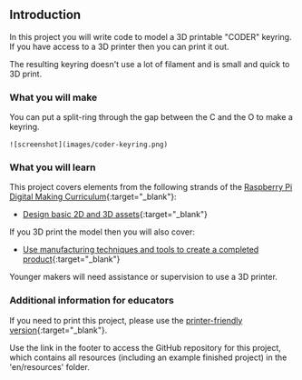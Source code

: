 ## Introduction

In this project you will write code to model a 3D printable "CODER" keyring. If you have access to a 3D printer then you can print it out. 

The resulting keyring doesn't use a lot of filament and is small and quick to 3D print. 

### What you will make

You can put a split-ring through the gap between the C and the O to make a keyring. 

	![screenshot](images/coder-keyring.png) 

### What you will learn

This project covers elements from the following strands of the [Raspberry Pi Digital Making Curriculum](http://rpf.io/curriculum){:target="_blank"}:

+ [Design basic 2D and 3D assets](hhttps://curriculum.raspberrypi.org/design/creator/){:target="_blank"}

If you 3D print the model then you will also cover:

+ [Use manufacturing techniques and tools to create a completed product](https://curriculum.raspberrypi.org/manufacture/developer/){:target="_blank"}

Younger makers will need assistance or supervision to use a 3D printer. 

### Additional information for educators

If you need to print this project, please use the [printer-friendly version](https://projects.raspberrypi.org/en/projects/blockcad-coder-badge/print){:target="_blank"}.

Use the link in the footer to access the GitHub repository for this project, which contains all resources (including an example finished project) in the 'en/resources' folder.
